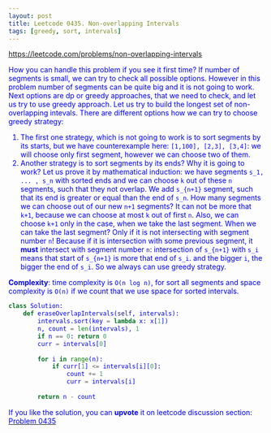 ```yaml
---
layout: post
title: Leetcode 0435. Non-overlapping Intervals
tags: [greedy, sort, intervals]
---
```


<a href="https://leetcode.com/problems/non-overlapping-intervals"> <font color = blue>https://leetcode.com/problems/non-overlapping-intervals

How you can handle this problem if you see it first time? If number of segments is small, we can try to check all possible options. However in this problem number of segments can be quite big and it is not going to work. Next options are dp or greedy approaches, that we need to check, and let us try to use greedy approach. Let us try to build the longest set of non-overlapping intevals. There are different options how we can try to choose greedy strategy:

1. The first one strategy, which is not going to work is to sort segments by its starts, but we have counterexample here: `[1,100], [2,3], [3,4]`: we will choose only first segment, however we can choose two of them.
2. Another strategy is to sort segments by its ends? Why it is going to work? Let us prove it by mathematical induction: we have segments `s_1, ... , s_n` with sorted ends and we can choose `k` out of these `n` segments, such that they not overlap. We add `s_{n+1}` segment, such that its end is greater or equal than the end of `s_n`. How many segments we can choose out of our new `n+1` segments? It can not be more that `k+1`, because we can choose at most `k` out of first `n`. Also, we can choose `k+1` only in the case, when we take the last segment. When we can take the last segment? Only if it is not intersecting with segment number `n`! Because if it is intersection with some previous segment, it **must** intersect with segment number `n`: intersection of `s_{n+1}` with `s_i` means that start of `s_{n+1}` is more that end of `s_i`. and the bigger `i`, the bigger the end of `s_i`. So we always can use greedy strategy.

**Complexity**: time complexity is `O(n log n)`, for sort all segments and space complexity is `O(n)` if we count that we use space for sorted intervals.

```python
class Solution:
    def eraseOverlapIntervals(self, intervals):
        intervals.sort(key = lambda x: x[1])
        n, count = len(intervals), 1
        if n == 0: return 0
        curr = intervals[0]
        
        for i in range(n):
            if curr[1] <= intervals[i][0]:
                count += 1
                curr = intervals[i]
                
        return n - count   
```

If you like the solution, you can **upvote** it on leetcode discussion section:<a href="https://leetcode.com/problems/non-overlapping-intervals/discuss/793070/python-o(n-log-n)-sort-ends-with-proof-explained"> <font color = blue>Problem 0435
